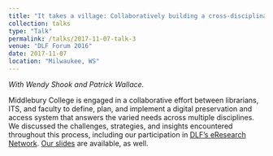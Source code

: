```yaml
---
title: "It takes a village: Collaboratively building a cross-disciplinary digital repository"
collection: talks
type: "Talk"
permalink: /talks/2017-11-07-talk-3
venue: "DLF Forum 2016"
date: 2017-11-07
location: "Milwaukee, WS"
---
```

*With Wendy Shook and Patrick Wallace.*

Middlebury College is engaged in a collaborative effort between librarians, ITS, and faculty to define, plan, and implement a digital preservation and access system that answers the varied needs across multiple disciplines. We discussed the challenges, strategies, and insights encountered throughout this process, including our participation in [DLF’s eResearch Network](https://www.diglib.org/opportunities/e-research-network/). [Our slides](https://osf.io/sb6pk/) are available, as well.
